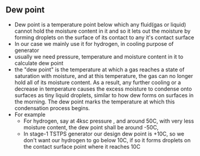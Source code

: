 ## Dew point

- Dew point is a temperature point below which any fluid(gas or liquid) cannot hold the moisture content in it and so it lets out the moisture by forming droplets on the surface of its contact to any it's contact surface
- In our case we mainly use it for hydrogen, in cooling purpose of generator
- usually we need pressure, temperature and moisture content in it to calculate dew point
- the "dew point" is the temperature at which a gas reaches a state of saturation with moisture, and at this temperature, the gas can no longer hold all of its moisture content. As a result, any further cooling or a decrease in temperature causes the excess moisture to condense onto surfaces as tiny liquid droplets, similar to how dew forms on surfaces in the morning. The dew point marks the temperature at which this condensation process begins.
- For example
    - For hydrogen, say at 4ksc pressure , and around 50C, with very less moisture content, the dew point shall be around -50C,
    - In stage-1 TSTPS generator our design dew point is +10C, so we don't want our hydrogen to go below 10C, if so it forms droplets on the contact surface point where it reaches 10C